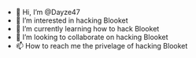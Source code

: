 - 👋 Hi, I’m @Dayze47
- 👀 I’m interested in hacking Blooket
- 🌱 I’m currently learning how to hack Blooket
- 💞️ I’m looking to collaborate on hacking Blooket
- 📫 How to reach me the privelage of hacking Blooket

<!---
Dayze47/Dayze47 is a ✨ special ✨ repository because its `README.md` (this file) appears on your GitHub profile.
You can click the Preview link to take a look at your changes.
--->
